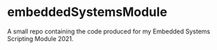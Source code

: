 # embeddedSystemsModule
A small repo containing the code produced for my Embedded Systems Scripting Module 2021.
